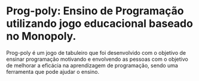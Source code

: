 # Prog-poly: Ensino de Programação utilizando jogo educacional baseado no Monopoly.

Prog-poly é um jogo de tabuleiro que foi desenvolvido com o objetivo de ensinar programação motivando e envolvendo as pessoas com o objetivo de melhorar a eficácia na aprendizagem de programação, sendo uma ferramenta que pode ajudar o ensino.
